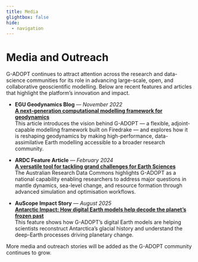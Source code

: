 ```yaml
---
title: Media
glightbox: false
hide:
  - navigation
---
```


# Media and Outreach

G-ADOPT continues to attract attention across the research and data-science communities for its role in advancing large-scale, open, and collaborative geoscientific modelling.
Below are recent features and articles that highlight the platform’s innovation and impact.

<div class="grid cards" markdown>

- **EGU Geodynamics Blog** — *November 2022*  
  **[A next-generation computational modelling framework for geodynamics](https://blogs.egu.eu/divisions/gd/2022/11/21/g-adopt-a-next-generation-computational-modelling-framework-for-geodynamics)**  
  This article introduces the vision behind G-ADOPT — a flexible, adjoint-capable modelling framework built on Firedrake — and explores how it is reshaping geodynamics by making high-performance, data-assimilative Earth modelling accessible to a broader research community.

- **ARDC Feature Article** — *February 2024*  
  **[A versatile tool for tackling grand challenges for Earth Sciences](https://ardc.edu.au/article/versatile-modelling-tool-to-help-tackle-grand-challenges-for-earth/)**  
  The Australian Research Data Commons highlights G-ADOPT as a national capability enabling researchers to address major questions in mantle dynamics, sea-level change, and resource formation through advanced simulation and optimisation workflows.

- **AuScope Impact Story** — *August 2025*  
  **[Antarctic Impact: How digital Earth models help decode the planet’s frozen past](https://www.auscope.org.au/impact-posts/antarctic-impact-1)**  
  This feature shows how G-ADOPT’s digital Earth models are helping scientists reconstruct Antarctica’s glacial history and understand the deep-Earth processes driving planetary change.

</div>

More media and outreach stories will be added as the G-ADOPT community continues to grow.
